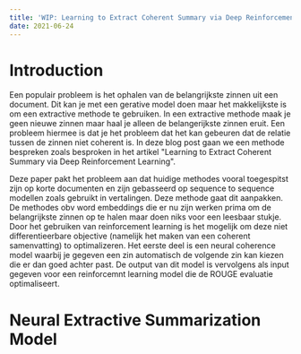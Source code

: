 ```yaml
---
title: 'WIP: Learning to Extract Coherent Summary via Deep Reinforcement Learning'
date: 2021-06-24
---
```


Introduction
======
Een populair probleem is het ophalen van de belangrijkste zinnen uit een document. Dit kan je met een gerative model 
doen maar het makkelijkste is om een extractive methode te gebruiken. In een extractive methode maak je geen nieuwe zinnen
maar haal je alleen de belangerijkste zinnen eruit. Een probleem hiermee is dat je het probleem dat het kan gebeuren
dat de relatie tussen de zinnen niet coherent is. In deze blog post gaan we een methode bespreken zoals besproken in 
het artikel "Learning to Extract Coherent Summary via Deep Reinforcement Learning".

Deze paper pakt het probleem aan dat huidige methodes vooral toegespitst zijn op korte documenten en zijn gebasseerd op
sequence to sequence modellen zoals gebruikt in vertalingen. Deze methode gaat dit aanpakken. De methodes obv word 
embeddings die er nu zijn werken prima om de belangrijkste zinnen op te halen maar doen niks voor een leesbaar stukje. 
Door het gebruiken van reinforcement learning is het mogelijk om deze niet differentieerbare objective (namelijk het maken
van een coherent samenvatting) to optimalizeren. Het eerste deel is een neural coherence model waarbij je gegeven een zin
automatisch de volgende zin kan kiezen die er dan goed achter past. De output van dit model is vervolgens als input gegeven
voor een reinforcemnt learning model die de ROUGE evaluatie optimaliseert. 

Neural Extractive Summarization Model
======

